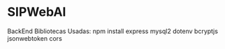 # SIPWebAI
BackEnd 
Bibliotecas Usadas:
npm install express mysql2 dotenv bcryptjs jsonwebtoken cors
